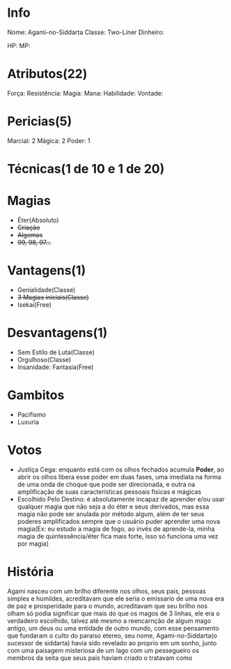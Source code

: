 # Info
Nome: Agami-no-Siddarta 
Classe: Two-Liner
Dinheiro:

HP: 
MP: 

# Atributos(22)
Força: 
Resistência: 
Magia: 
Mana: 
Habilidade: 
Vontade: 
# Pericias(5)
Marcial: 2
Mágica: 2
Poder: 1
# Técnicas(1 de 10 e 1 de 20)
# Magias
- Éter(Absoluto)
- ~~Criação~~
- ~~Algemas~~
- ~~99, 98, 97...~~
# Vantagens(1)
- Genialidade(Classe)
- ~~3 Magias iniciais(Classe)~~
- Isekai(Free)

# Desvantagens(1)
- Sem Estilo de Luta(Classe)
- Orgulhoso(Classe)
- Insanidade: Fantasia(Free)

# Gambitos
- Pacifismo
- Luxuria


# Votos
- Justiça Cega: enquanto está com os olhos fechados acumula **Poder**, ao abrir os olhos libera esse poder em duas fases, uma imediata na forma de uma onda de choque que pode ser direcionada, e outra na amplificação de suas características pessoais físicas e mágicas
- Escolhido Pelo Destino: é absolutamente incapaz de aprender e/ou usar qualquer magia que não seja a do éter e seus derivados, mas essa magia não pode ser anulada por método algum, além de ter seus poderes amplificados sempre que o usuário puder aprender uma nova magia(Ex: eu estudo a magia de fogo, ao invés de aprende-la, minha magia de quintessência/éter fica mais forte, isso só funciona uma vez por magia)

# História
Agami nasceu com um brilho diferente nos olhos, seus pais, pessoas simples e humildes, acreditavam que ele seria o emissario de uma nova era de paz e prosperidade para o mundo, acreditavam que seu brilho nos olham só podia significar que mais do que os magos de 3 linhas, ele era o verdadeiro escolhido, talvez até mesmo a reencarnção de algum mago antigo, um deus ou uma entidade de outro mundo, com esse pensamento que fundaram o culto do paraiso etereo, seu nome, Agami-no-Siddarta(o sucessor de siddarta) havia sido revelado ao proprio em um sonho, junto com uma paisagem misteriosa de um lago com um pessegueiro os membros da seita que seus pais haviam criado o tratavam como